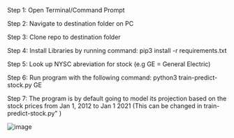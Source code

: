 Step 1: Open Terminal/Command Prompt

Step 2: Navigate to destination folder on PC 

Step 3: Clone repo to destination folder 
  
Step 4:  Install Libraries by running command: pip3 install -r requirements.txt

Step 5: Look up NYSC abreviation for stock (e.g GE =  General Electric) 

Step 6:  Run program with the following command: python3 train-predict-stock.py GE

Step 7: The program is by default going to model its projection based on the stock prices from Jan 1, 2012 to Jan 1 2021 (This can be changed in train-predict-stock.py" ) 


![image](https://user-images.githubusercontent.com/61804317/119307178-20312880-bc20-11eb-86f9-fe2cad9f6e88.png)
